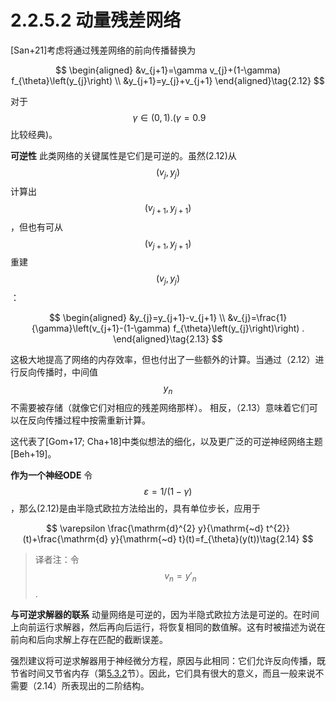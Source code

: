# 2.2.5.2 动量残差网络

\[San+21]考虑将通过残差网络的前向传播替换为

$$
\begin{aligned}
&v_{j+1}=\gamma v_{j}+(1-\gamma) f_{\theta}\left(y_{j}\right) \\
&y_{j+1}=y_{j}+v_{j+1}
\end{aligned}\tag{2.12}
$$

对于$$\ \gamma \in(0,1) .(\gamma=0.9$$比较经典)。

**可逆性** 此类网络的关键属性是它们是可逆的。虽然(2.12)从$$(v_j , y_j )$$计算出$$(v_{j+1}, y_{j+1})$$，但也有可从$$(v_{j+1}, y_{j+1})$$重建$$(v_{j}, y_{j})$$：

$$
\begin{aligned}
&y_{j}=y_{j+1}-v_{j+1} \\
&v_{j}=\frac{1}{\gamma}\left(v_{j+1}-(1-\gamma) f_{\theta}\left(y_{j}\right)\right) .
\end{aligned}\tag{2.13}
$$

这极大地提高了网络的内存效率，但也付出了一些额外的计算。当通过（2.12）进行反向传播时，中间值 $$y_n$$不需要被存储（就像它们对相应的残差网络那样）。 相反，（2.13）意味着它们可以在反向传播过程中按需重新计算。

这代表了\[Gom+17; Cha+18]中类似想法的细化，以及更广泛的可逆神经网络主题\[Beh+19]。

**作为一个神经ODE**  令$$\varepsilon=1 /(1-\gamma)$$，那么(2.12)是由半隐式欧拉方法给出的，具有单位步长，应用于

$$
\varepsilon \frac{\mathrm{d}^{2} y}{\mathrm{~d} t^{2}}(t)+\frac{\mathrm{d} y}{\mathrm{~d} t}(t)=f_{\theta}(y(t))\tag{2.14}
$$

> 译者注：令$$v_n=y'_n$$.

**与可逆求解器的联系**  动量网络是可逆的，因为半隐式欧拉方法是可逆的。在时间上向前运行求解器，然后再向后运行，将恢复相同的数值解。这有时被描述为说在前向和后向求解上存在匹配的截断误差。

强烈建议将可逆求解器用于神经微分方程，原因与此相同：它们允许反向传播，既节省时间又节省内存（第[5.3.2](../../../5.-shen-jing-wei-fen-fang-cheng-shu-zhi-jie/5.3-shu-zhi-qiu-jie-qi/5.3.2-ke-ni-qiu-jie-qi.md)节）。因此，它们具有很大的意义，而且一般来说不需要（2.14）所表现出的二阶结构。



